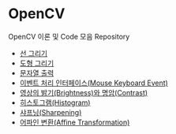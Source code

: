 # OpenCV
OpenCV 이론 및 Code 모음 Repository

<ul>
<li><a href="https://github.com/JeHeeYu/OpenCV/tree/main/Line%20Draw" target="_blank">선 그리기</li>
<li><a href="https://github.com/JeHeeYu/OpenCV/tree/main/Shapes" target="_blank">도형 그리기</li>
<li><a href="https://github.com/JeHeeYu/OpenCV/tree/main/Print%20String" target="_blank">문자열 출력</li>
<li><a href="https://github.com/JeHeeYu/OpenCV/tree/main/EventInterface" target="_blank">이벤트 처리 인터페이스(Mouse Keyboard Event)</li>
<li><a href="https://github.com/JeHeeYu/OpenCV/tree/main/Brightness%20Contrast" target="_blank">영상의 밝기(Brightness)와 명암(Contrast)</li>
<li><a href="https://github.com/JeHeeYu/OpenCV/tree/main/History" target="_blank">히스토그램(Histogram)</li>
<li><a href="https://github.com/JeHeeYu/OpenCV/tree/main/Sharpening" target="_blank">샤프닝(Sharpening)</li>
<li><a href="https://github.com/JeHeeYu/OpenCV/tree/main/Affine%20Transformation" target="_blank">어파인 변환(Affine Transformation)</li>
</ul>


